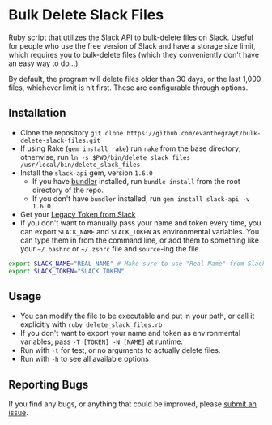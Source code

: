 # Bulk Delete Slack Files
Ruby script that utilizes the Slack API to bulk-delete files on Slack.
Useful for people who use the free version of Slack and have a storage size
limit, which requires you to bulk-delete files (which they conveniently don't
have an easy way to do...)

By default, the program will delete files older than 30 days, or the last 1,000
files, whichever limit is hit first. These are configurable through options.

## Installation
- Clone the repository
`git clone https://github.com/evanthegrayt/bulk-delete-slack-files.git`
- If using Rake (`gem install rake`) run `rake` from the base directory;
otherwise, run
`ln -s $PWD/bin/delete_slack_files /usr/local/bin/delete_slack_files`
- Install the `slack-api` gem, version `1.6.0`
  - If you have [bundler](https://bundler.io/) installed, run `bundle install`
  from the root directory of the repo.
  - If you don't have `bundler` installed, run `gem install slack-api -v 1.6.0`
- Get your [Legacy Token from
Slack](https://api.slack.com/custom-integrations/legacy-tokens)
- If you don't want to manually pass your name and token every time, you can
export `SLACK_NAME` and `SLACK_TOKEN` as environmental variables. You can type
them in from the command line, or add them to something like your `~/.bashrc` or
`~/.zshrc` file and `source`-ing the file.
```bash
export SLACK_NAME="REAL NAME" # Make sure to use "Real Name" from Slack
export SLACK_TOKEN="SLACK TOKEN"
```

## Usage
- You can modify the file to be executable and put in your path, or call it
explicitly with `ruby delete_slack_files.rb`
- If you don't want to export your name and token as environmental variables,
pass `-T [TOKEN] -N [NAME]` at runtime.
- Run with `-t` for test, or no arguments to actually delete files.
- Run with `-h` to see all available options

## Reporting Bugs
If you find any bugs, or anything that could be improved, please [submit an
issue](https://github.com/evanthegrayt/bulk-delete-slack-files/issues/new).

